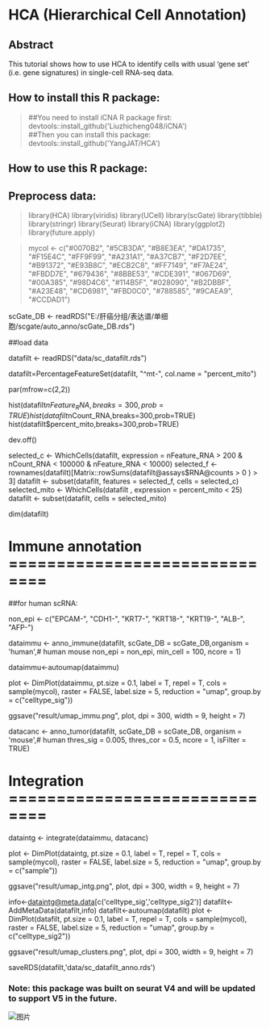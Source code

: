 # HCA (Hierarchical Cell Annotation)
## Abstract 
This tutorial shows how to use HCA to identify cells with usual ‘gene set’ (i.e. gene signatures) in single-cell RNA-seq data. 
## How to install this R package:

>##You need to install iCNA R package first: \
>devtools::install_github('Liuzhicheng048/iCNA') \
>##Then you can install this package:\
>devtools::install_github('YangJAT/HCA')

## How to use this R package:

## Preprocess data:

>library(HCA)
>library(viridis)
>library(UCell)
>library(scGate)
>library(tibble)
>library(stringr)
>library(Seurat)
>library(iCNA)
>library(ggplot2)
>library(future.apply)


>mycol <- c("#0070B2", "#5CB3DA", "#B8E3EA", "#DA1735", "#F15E4C", "#FF9F99",
>           "#A231A1", "#A37CB7", "#F2D7EE", "#B91372", "#E93B8C", "#ECB2C8",
>           "#FF7149", "#F7AE24", "#FBDD7E", "#679436", "#8BBE53", "#CDE391",
>           "#067D69", "#00A385", "#98D4C6", "#114B5F", "#028090", "#B2DBBF",
>           "#A23E48", "#CD6981", "#FBD0C0", "#788585", "#9CAEA9", "#CCDAD1")


scGate_DB <- readRDS("E:/肝癌分组/表达谱/单细胞/scgate/auto_anno/scGate_DB.rds")

##load data

datafilt <- readRDS("data/sc_datafilt.rds")

datafilt=PercentageFeatureSet(datafilt, "^mt-", col.name = "percent_mito")

par(mfrow=c(2,2))

hist(datafilt$nFeature_RNA,breaks=300,prob=TRUE)
hist(datafilt$nCount_RNA,breaks=300,prob=TRUE)
hist(datafilt$percent_mito,breaks=300,prob=TRUE)

dev.off()

selected_c <- WhichCells(datafilt, expression = nFeature_RNA > 200 & nCount_RNA < 100000 & nFeature_RNA < 10000)
selected_f <- rownames(datafilt)[Matrix::rowSums(datafilt@assays$RNA@counts > 0 ) > 3]
datafilt <- subset(datafilt, features = selected_f, cells = selected_c)
selected_mito <- WhichCells(datafilt , expression = percent_mito < 25) 
datafilt <- subset(datafilt, cells = selected_mito)

dim(datafilt)

# Immune annotation ==============================
##for human scRNA:

non_epi <- c("EPCAM-", "CDH1-", "KRT7-", "KRT18-", "KRT19-", "ALB-", "AFP-")

dataimmu <- anno_immune(datafilt, scGate_DB = scGate_DB,organism = 'human',# human mouse
                        non_epi = non_epi, min_cell = 100, ncore = 1)

dataimmu<-autoumap(dataimmu)

plot <- DimPlot(dataimmu, pt.size = 0.1, label = T, repel = T, cols = sample(mycol),
                raster = FALSE, label.size = 5, reduction = "umap",
                group.by = c("celltype_sig"))

ggsave("result/umap_immu.png", plot, dpi = 300, width = 9, height = 7)

datacanc <- anno_tumor(datafilt, scGate_DB = scGate_DB,
                       organism = 'mouse',# human
                       thres_sig = 0.005,
                       thres_cor = 0.5,
                       ncore = 1,
                       isFilter = TRUE)

# Integration ==============================

dataintg <- integrate(dataimmu, datacanc)

plot <- DimPlot(dataintg, pt.size = 0.1, label = T, repel = T, cols = sample(mycol),
                raster = FALSE, label.size = 5, reduction = "umap",
                group.by = c("sample"))

ggsave("result/umap_intg.png", plot, dpi = 300, width = 9, height = 7)



info<-dataintg@meta.data[c('celltype_sig','celltype_sig2')]
datafilt<-AddMetaData(datafilt,info)
datafilt<-autoumap(datafilt)
plot <- DimPlot(datafilt, pt.size = 0.1, label = T, repel = T, cols = sample(mycol),
                raster = FALSE, label.size = 5, reduction = "umap",
                group.by = c("celltype_sig2"))

ggsave("result/umap_clusters.png", plot, dpi = 300, width = 9, height = 7)

saveRDS(datafilt,'data/sc_datafilt_anno.rds')


### Note: this package was built on seurat V4 and will be updated to support V5 in the future.
![图片](https://github.com/YangJAT/HCA/assets/70686083/d8fb4993-175e-453f-bff6-45bcd8c91ef3)
